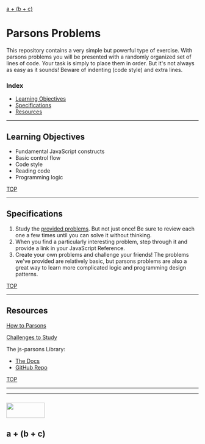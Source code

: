 [a + (b + c)](#a----b---b-)

# Parsons Problems

This repository contains a very simple but powerful type of exercise.  With parsons problems you will be presented with a randomly organized set of lines of code.  Your task is simply to place them in order.  But it's not always as easy as it sounds!  Beware of indenting (code style) and extra lines.

### Index
* [Learning Objectives](#learning-objectives)
* [Specifications](#specifications)
* [Resources](#resources)

---

## Learning Objectives

* Fundamental JavaScript constructs
* Basic control flow
* Code style
* Reading code
* Programming logic

[TOP](#index)

---

## Specifications

1. Study the [provided problems](https://jankelearning.github.io/parsons).  But not just once!  Be sure to review each one a few times until you can solve it without thinking.
2. When you find a particularly interesting problem, step through it and provide a link in your JavaScript Reference.
3. Create your own problems and challenge your friends!  The problems we've provided are relatively basic, but parsons problems are also a great way to learn more complicated logic and programming design patterns. 


[TOP](#index)

---

## Resources

[How to Parsons](./how-to-parsons.md)

[Challenges to Study](https://jankelearning.github.io/parsons)

The js-parsons Library:
* [The Docs](https://js-parsons.github.io)
* [GitHub Repo](https://github.com/js-parsons/js-parsons)



[TOP](#index)

___
___
### <a href="http://elewa.education/blog" target="_blank"><img src="https://user-images.githubusercontent.com/18554853/34921062-506450ae-f97d-11e7-875f-6feeb26ad72d.png" width="100" height="40"/></a>

## a + (b + c)

